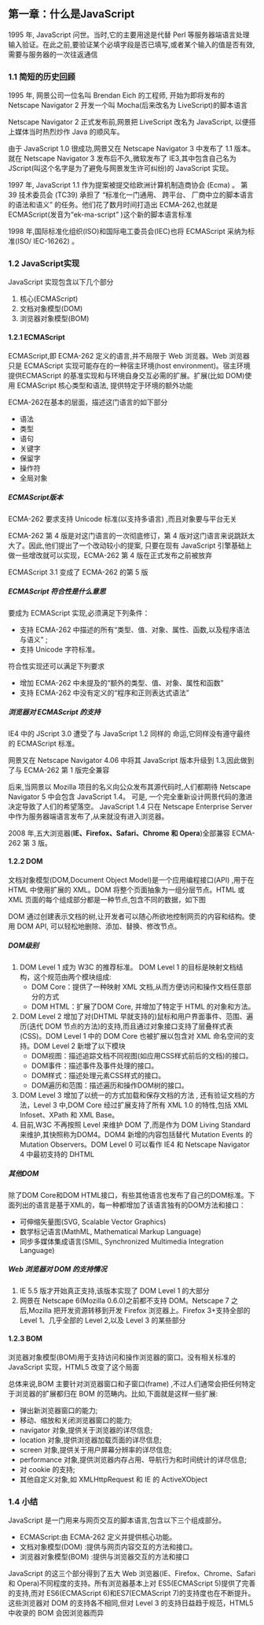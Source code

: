 ## 第一章：什么是JavaScript

1995 年, JavaScript 问世。当时,它的主要用途是代替 Perl 等服务器端语言处理输入验证。在此之前,要验证某个必填字段是否已填写,或者某个输入的值是否有效,需要与服务器的一次往返通信

### 1.1 简短的历史回顾
1995 年, 网景公司一位名叫 Brendan Eich 的工程师, 开始为即将发布的 Netscape Navigator 2 开发一个叫 Mocha(后来改名为 LiveScript)的脚本语言

Netscape Navigator 2 正式发布前,网景把 LiveScript 改名为 JavaScript, 以便搭上媒体当时热烈炒作 Java 的顺风车。

由于 JavaScript 1.0 很成功,网景又在 Netscape Navigator 3 中发布了 1.1 版本。就在 Netscape Navigator 3 发布后不久,微软发布了 IE3,其中包含自己名为 JScript(叫这个名字是为了避免与网景发生许可纠纷)的 JavaScript 实现。

1997 年, JavaScript 1.1 作为提案被提交给欧洲计算机制造商协会 (Ecma) 。 第 39 技术委员会 (TC39) 承担了 “标准化一门通用、 跨平台、 厂商中立的脚本语言的语法和语义” 的任务。他们花了数月时间打造出 ECMA-262,也就是 ECMAScript(发音为“ek-ma-script” )这个新的脚本语言标准

1998 年,国际标准化组织(ISO)和国际电工委员会(IEC)也将 ECMAScript 采纳为标准(ISO/ IEC-16262) 。

### 1.2 JavaScript实现

JavaScript 实现包含以下几个部分
1. 核心(ECMAScript)
2. 文档对象模型(DOM)
3. 浏览器对象模型(BOM)

#### 1.2.1 ECMAScript

ECMAScript,即 ECMA-262 定义的语言,并不局限于 Web 浏览器。Web 浏览器只是 ECMAScript 实现可能存在的一种宿主环境(host environment)。宿主环境提供ECMAScript 的基准实现和与环境自身交互必需的扩展。扩展(比如 DOM)使用 ECMAScript 核心类型和语法, 提供特定于环境的额外功能

ECMA-262在基本的层面，描述这门语言的如下部分
  + 语法
  + 类型
  + 语句
  + 关键字
  + 保留字 
  + 操作符 
  + 全局对象

##### ECMAScript版本

ECMA-262 要求支持 Unicode 标准(以支持多语言) ,而且对象要与平台无关

ECMA-262 第 4 版是对这门语言的一次彻底修订，第 4 版对这门语言来说跳跃太大了。因此,他们提出了一个改动较小的提案, 只要在现有 JavaScript 引擎基础上做一些增改就可以实现，ECMA-262 第 4 版在正式发布之前被放弃

ECMAScript 3.1 变成了 ECMA-262 的第 5 版

##### ECMAScript 符合性是什么意思 

要成为 ECMAScript 实现,必须满足下列条件：
  + 支持 ECMA-262 中描述的所有“类型、值、对象、属性、函数,以及程序语法与语义” ; 
  + 支持 Unicode 字符标准。

符合性实现还可以满足下列要求
  + 增加 ECMA-262 中未提及的“额外的类型、值、对象、属性和函数”
  + 支持 ECMA-262 中没有定义的“程序和正则表达式语法”

##### 浏览器对 ECMAScript 的支持 

IE4 中的 JScript 3.0 遭受了与 JavaScript 1.2 同样的
命运,它同样没有遵守最终的 ECMAScript 标准。

网景又在 Netscape Navigator 4.06 中将其 JavaScript 版本升级到 1.3,因此做到了与 ECMA-262 第 1 版完全兼容

后来,当网景以 Mozilla 项目的名义向公众发布其源代码时,人们都期待 Netscape Navigator 5 中会包含 JavaScript 1.4。 可是, 一个完全重新设计网景代码的激进决定导致了人们的希望落空。 JavaScript 1.4 只在 Netscape Enterprise Server 中作为服务器端语言发布了,从来就没有进入浏览器。

2008 年,五大浏览器(**IE、Firefox、Safari、Chrome 和 Opera**)全部兼容 ECMA-262 第 3 版。

#### 1.2.2 DOM

文档对象模型(DOM,Document Object Model)是一个应用编程接口(API) ,用于在 HTML 中使用扩展的 XML。DOM 将整个页面抽象为一组分层节点。HTML 或 XML 页面的每个组成部分都是一种节点,包含不同的数据，如下图


DOM 通过创建表示文档的树,让开发者可以随心所欲地控制网页的内容和结构。使用 DOM API, 可以轻松地删除、添加、替换、修改节点。

##### DOM级别
1. DOM Level 1 成为 W3C 的推荐标准。 DOM Level 1 的目标是映射文档结构，这个规范由两个模块组成: 
    + DOM Core：提供了一种映射 XML 文档,从而方便访问和操作文档任意部分的方式
    + DOM HTML：扩展了DOM Core, 并增加了特定于 HTML 的对象和方法。 
2. DOM Level 2 增加了对(DHTML 早就支持的)鼠标和用户界面事件、范围、遍历(迭代 DOM 节点的方法)的支持,而且通过对象接口支持了层叠样式表(CSS)。DOM Level 1 中的 DOM Core 也被扩展以包含对 XML 命名空间的支持。DOM Level 2 新增了以下模块
    + DOM视图：描述追踪文档不同视图(如应用CSS样式前后的文档)的接口。
    + DOM事件：描述事件及事件处理的接口。
    + DOM样式：描述处理元素CSS样式的接口。
    + DOM遍历和范围：描述遍历和操作DOM树的接口。
3. DOM Level 3 增加了以统一的方式加载和保存文档的方法 , 还有验证文档的方法，Level 3 中,DOM Core 经过扩展支持了所有 XML 1.0 的特性,包括 XML Infoset、XPath 和 XML Base。
4. 目前,W3C 不再按照 Level 来维护 DOM 了,而是作为 DOM Living Standard 来维护,其快照称为DOM4。DOM4 新增的内容包括替代 Mutation Events 的 Mutation Observers。DOM Level 0 可以看作 IE4 和 Netscape Navigator 4 中最初支持的 DHTML

##### 其他DOM

除了DOM Core和DOM HTML接口，有些其他语言也发布了自己的DOM标准。下面列出的语言是基于XML的，每一种都增加了该语言独有的DOM方法和接口：
  + 可伸缩矢量图(SVG, Scalable Vector Graphics)
  + 数学标记语言(MathML, Mathematical Markup Language)
  + 同步多媒体集成语言(SMIL, Synchronized Multimedia Integration Language)

##### Web 浏览器对 DOM 的支持情况 
1. IE 5.5 版才开始真正支持,该版本实现了 DOM Level 1 的大部分
2. 网景在 Netscape 6(Mozilla 0.6.0)之前都不支持 DOM。Netscape 7 之后,Mozilla 把开发资源转移到开发 Firefox 浏览器上。Firefox 3+支持全部的 Level 1、几乎全部的 Level 2,以及 Level 3 的某些部分

#### 1.2.3 BOM
浏览器对象模型(BOM)用于支持访问和操作浏览器的窗口。没有相关标准的 JavaScript 实现，HTML5 改变了这个局面

总体来说,BOM 主要针对浏览器窗口和子窗口(frame) ,不过人们通常会把任何特定于浏览器的扩展都归在 BOM 的范畴内。比如,下面就是这样一些扩展: 
  + 弹出新浏览器窗口的能力; 
  + 移动、缩放和关闭浏览器窗口的能力; 
  + navigator 对象,提供关于浏览器的详尽信息; 
  + location 对象,提供浏览器加载页面的详尽信息;
  + screen 对象,提供关于用户屏幕分辨率的详尽信息; 
  + performance 对象,提供浏览器内存占用、导航行为和时间统计的详尽信息; 
  + 对 cookie 的支持; 
  + 其他自定义对象,如 XMLHttpRequest 和 IE 的 ActiveXObject

### 1.4 小结

JavaScript 是一门用来与网页交互的脚本语言,包含以下三个组成部分。 
  + ECMAScript:由 ECMA-262 定义并提供核心功能。 
  + 文档对象模型(DOM) :提供与网页内容交互的方法和接口。 
  + 浏览器对象模型(BOM) :提供与浏览器交互的方法和接口

JavaScript 的这三个部分得到了五大 Web 浏览器(IE、Firefox、Chrome、Safari 和 Opera)不同程度的支持。所有浏览器基本上对 ES5(ECMAScript 5)提供了完善的支持,而对 ES6(ECMAScript 6)和ES7(ECMAScript 7)的支持度也在不断提升。这些浏览器对 DOM 的支持各不相同,但对 Level 3 的支持日益趋于规范，HTML5 中收录的 BOM 会因浏览器而异

